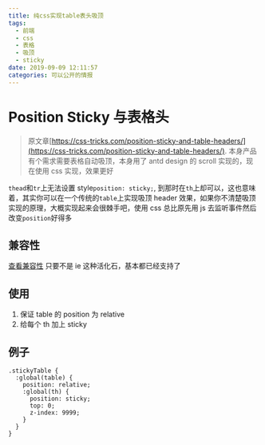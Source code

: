 ```yaml
---
title: 纯css实现table表头吸顶
tags:
  - 前端
  - css
  - 表格
  - 吸顶
  - sticky
date: 2019-09-09 12:11:57
categories: 可以公开的情报
---
```


# Position Sticky 与表格头

> 原文章[https://css-tricks.com/position-sticky-and-table-headers/](https://css-tricks.com/position-sticky-and-table-headers/). 本身产品有个需求需要表格自动吸顶，本身用了 antd design 的 scroll 实现的，现在使用 css 实现，效果更好

`thead`和`tr`上无法设置 style`position: sticky;`,
到那时在`th`上却可以，这也意味着，其实你可以在一个传统的`table`上实现吸顶 header 效果，如果你不清楚吸顶实现的原理，大概实现起来会很棘手吧，使用 css 总比原先用 js 去监听事件然后改变`position`好得多

## 兼容性

[查看兼容性](https://caniuse.com/#search=sticky)
只要不是 ie 这种活化石，基本都已经支持了

## 使用

1. 保证 table 的 position 为 relative
2. 给每个 th 加上 sticky

## 例子

```less
.stickyTable {
  :global(table) {
    position: relative;
    :global(th) {
      position: sticky;
      top: 0;
      z-index: 9999;
    }
  }
}
```
